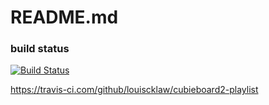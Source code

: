 # README.md

### build status
[![Build Status](https://travis-ci.com/louiscklaw/cubieboard2-playlist.svg?branch=develop)](https://travis-ci.com/louiscklaw/cubieboard2-playlist)

https://travis-ci.com/github/louiscklaw/cubieboard2-playlist